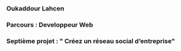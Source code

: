 ### Oukaddour Lahcen
### Parcours :  Developpeur Web
### Septième projet : " Créez un réseau social d’entreprise"

